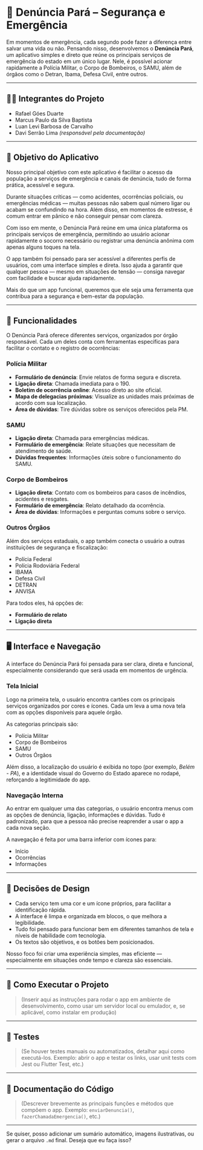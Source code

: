 # 📱 Denúncia Pará – Segurança e Emergência

Em momentos de emergência, cada segundo pode fazer a diferença entre salvar uma vida ou não. Pensando nisso, desenvolvemos o **Denúncia Pará**, um aplicativo simples e direto que reúne os principais serviços de emergência do estado em um único lugar. Nele, é possível acionar rapidamente a Polícia Militar, o Corpo de Bombeiros, o SAMU, além de órgãos como o Detran, Ibama, Defesa Civil, entre outros.

---

## 👨‍💻 Integrantes do Projeto

- Rafael Góes Duarte  
- Marcus Paulo da Silva Baptista  
- Luan Levi Barbosa de Carvalho  
- Davi Serrão Lima *(responsável pela documentação)*

---

## 🎯 Objetivo do Aplicativo

Nosso principal objetivo com este aplicativo é facilitar o acesso da população a serviços de emergência e canais de denúncia, tudo de forma prática, acessível e segura.

Durante situações críticas — como acidentes, ocorrências policiais, ou emergências médicas — muitas pessoas não sabem qual número ligar ou acabam se confundindo na hora. Além disso, em momentos de estresse, é comum entrar em pânico e não conseguir pensar com clareza. 

Com isso em mente, o Denúncia Pará reúne em uma única plataforma os principais serviços de emergência, permitindo ao usuário acionar rapidamente o socorro necessário ou registrar uma denúncia anônima com apenas alguns toques na tela.

O app também foi pensado para ser acessível a diferentes perfis de usuários, com uma interface simples e direta. Isso ajuda a garantir que qualquer pessoa — mesmo em situações de tensão — consiga navegar com facilidade e buscar ajuda rapidamente.

Mais do que um app funcional, queremos que ele seja uma ferramenta que contribua para a segurança e bem-estar da população.

---

## 🔧 Funcionalidades

O Denúncia Pará oferece diferentes serviços, organizados por órgão responsável. Cada um deles conta com ferramentas específicas para facilitar o contato e o registro de ocorrências:

### Polícia Militar

- **Formulário de denúncia**: Envie relatos de forma segura e discreta.  
- **Ligação direta**: Chamada imediata para o 190.  
- **Boletim de ocorrência online**: Acesso direto ao site oficial.  
- **Mapa de delegacias próximas**: Visualize as unidades mais próximas de acordo com sua localização.  
- **Área de dúvidas**: Tire dúvidas sobre os serviços oferecidos pela PM.

### SAMU

- **Ligação direta**: Chamada para emergências médicas.  
- **Formulário de emergência**: Relate situações que necessitam de atendimento de saúde.  
- **Dúvidas frequentes**: Informações úteis sobre o funcionamento do SAMU.

### Corpo de Bombeiros

- **Ligação direta**: Contato com os bombeiros para casos de incêndios, acidentes e resgates.  
- **Formulário de emergência**: Relato detalhado da ocorrência.  
- **Área de dúvidas**: Informações e perguntas comuns sobre o serviço.

### Outros Órgãos

Além dos serviços estaduais, o app também conecta o usuário a outras instituições de segurança e fiscalização:

- Polícia Federal  
- Polícia Rodoviária Federal  
- IBAMA  
- Defesa Civil  
- DETRAN  
- ANVISA

Para todos eles, há opções de:

- **Formulário de relato**  
- **Ligação direta**

---

## 🖥 Interface e Navegação

A interface do Denúncia Pará foi pensada para ser clara, direta e funcional, especialmente considerando que será usada em momentos de urgência.

### Tela Inicial

Logo na primeira tela, o usuário encontra cartões com os principais serviços organizados por cores e ícones. Cada um leva a uma nova tela com as opções disponíveis para aquele órgão.

As categorias principais são:

- Polícia Militar  
- Corpo de Bombeiros  
- SAMU  
- Outros Órgãos

Além disso, a localização do usuário é exibida no topo (por exemplo, *Belém - PA*), e a identidade visual do Governo do Estado aparece no rodapé, reforçando a legitimidade do app.

### Navegação Interna

Ao entrar em qualquer uma das categorias, o usuário encontra menus com as opções de denúncia, ligação, informações e dúvidas. Tudo é padronizado, para que a pessoa não precise reaprender a usar o app a cada nova seção.

A navegação é feita por uma barra inferior com ícones para:

- Início  
- Ocorrências  
- Informações

---

## 🎨 Decisões de Design

- Cada serviço tem uma cor e um ícone próprios, para facilitar a identificação rápida.
- A interface é limpa e organizada em blocos, o que melhora a legibilidade.
- Tudo foi pensado para funcionar bem em diferentes tamanhos de tela e níveis de habilidade com tecnologia.
- Os textos são objetivos, e os botões bem posicionados.

Nosso foco foi criar uma experiência simples, mas eficiente — especialmente em situações onde tempo e clareza são essenciais.

---

## 🚀 Como Executar o Projeto

> (Inserir aqui as instruções para rodar o app em ambiente de desenvolvimento, como usar um servidor local ou emulador, e, se aplicável, como instalar em produção)

---

## 🧪 Testes

> (Se houver testes manuais ou automatizados, detalhar aqui como executá-los. Exemplo: abrir o app e testar os links, usar unit tests com Jest ou Flutter Test, etc.)

---

## 📄 Documentação do Código

> (Descrever brevemente as principais funções e métodos que compõem o app. Exemplo: `enviarDenuncia()`, `fazerChamadaEmergencia()`, etc.)

---

Se quiser, posso adicionar um sumário automático, imagens ilustrativas, ou gerar o arquivo `.md` final. Deseja que eu faça isso?
